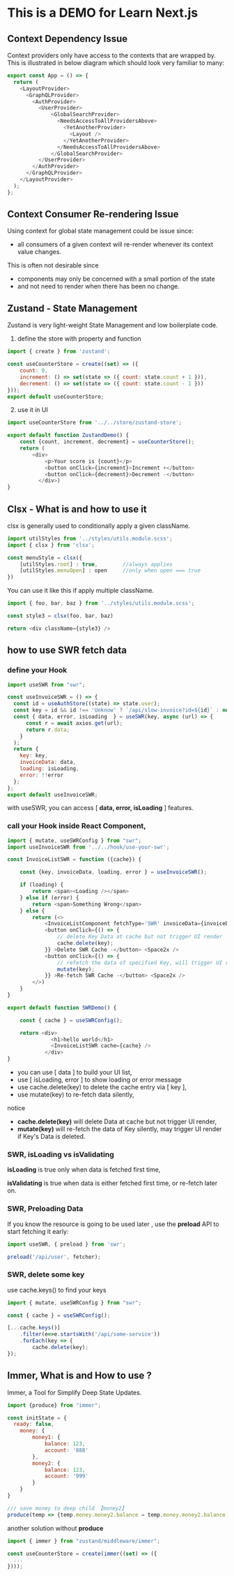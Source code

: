 # This is a DEMO for Learn Next.js

## Context Dependency Issue

Context providers only have access to the contexts that are wrapped by. This is illustrated in below diagram which should look very familiar to many:

```js
export const App = () => {
  return (
    <LayoutProvider>
      <GraphQLProvider>
        <AuthProvider>
          <UserProvider>
              <GlobalSearchProvider>
                <NeedsAccessToAllProvidersAbove>
                  <YetAnotherProvider>
                    <Layout />
                  </YetAnotherProvider>
                </NeedsAccessToAllProvidersAbove>
              </GlobalSearchProvider>
          </UserProvider>
        </AuthProvider>
      </GraphQLProvider>
    </LayoutProvider>
  );
};
```

## Context Consumer Re-rendering Issue

Using context for global state management could be issue since: 
* all consumers of a given context will re-render whenever its context value changes.

This is often not desirable since 
* components may only be concerned with a small portion of the state 
* and not need to render when there has been no change.


## Zustand - State Management

Zustand is very light-weight State Management and low boilerplate code.

1) define the store with property and function
```js
import { create } from 'zustand';

const useCounterStore = create((set) => ({
    count: 0,
    increment: () => set(state => ({ count: state.count + 1 })),
    decrement: () => set(state => ({ count: state.count - 1 }))
}));
export default useCounterStore;
```

2) use it in UI
```js
import useCounterStore from '../../store/zustand-store';

export default function ZustandDemo() {
    const {count, increment, decrement} = useCounterStore();
    return (
        <div>
            <p>Your score is {count}</p>
            <button onClick={increment}>Increment +</button>
            <button onClick={decrement}>Decrement -</button>
          </div>)
}
```

## Clsx - What is and how to use it

clsx is generally used to conditionally apply a given className.

```js
import utilStyles from '../styles/utils.module.scss';
import { clsx } from 'clsx';

const menuStyle = clsx({
    [utilStyles.root] : true,        //always applies
    [utilStyles.menuOpen] : open     //only when open === true
})
```

You can use it like this if apply multiple className.
```js
import { foo, bar, baz } from '../styles/utils.module.scss';

const style3 = clsx(foo, bar, baz)

return <div className={style3} />
```


## how to use SWR fetch data

### define your Hook
```js
import useSWR from "swr";

const useInvoiceSWR = () => {
  const id = useAuthStore((state) => state.user);
  const key = id && id !== 'Unknow' ? `/api/slow-invoice?id=${id}` : null;
  const { data, error, isLoading  } = useSWR(key, async (url) => {
      const r = await axios.get(url);
      return r.data;
    }
  );
  return {
    key: key,
    invoiceData: data,
    loading: isLoading,
    error: !!error
  };
};
export default useInvoiceSWR;
```
with useSWR,  you can access [ **data, error, isLoading** ] features.

### call your Hook inside React Component, 

```js
import { mutate, useSWRConfig } from "swr";
import useInvoiceSWR from '../../hook/use-your-swr';

const InvoiceListSWR = function ({cache}) {

    const {key, invoiceData, loading, error } = useInvoiceSWR();

    if (loading) {
        return <span><Loading /></span>
    } else if (error) {
        return <span>Something Wrong</span>
    } else {
        return (<>
            <InvoiceListComponent fetchType='SWR' invoiceData={invoiceData} />
            <button onClick={() => {
                // delete Key Data at cache but not trigger UI render
                cache.delete(key);
            }} >Delete SWR Cache -</button> <Space2x />
            <button onClick={() => {
                // refetch the data of specified Key, will trigger UI render if Key Data is deleted.
                mutate(key);
            }} >Re-fetch SWR Cache -</button> <Space2x />
        </>)
    }
}

export default function SWRDemo() {

    const { cache } = useSWRConfig();

    return <div>  
              <h1>hello world</h1>
              <InvoiceListSWR cache={cache} /> 
            </div>
}
```
* you can use [ data ] to build your UI list,
* use [ isLoading, error ] to show loading or error message
* use cache.delete(key) to delete the cache entry via [ key ],
* use mutate(key) to re-fetch data silently,

notice

* **cache.delete(key)** will delete Data at cache but not trigger UI render,
* **mutate(key)** will re-fetch the data of Key silently, may trigger UI render if Key's Data is deleted.

### SWR, isLoading vs isValidating 

**isLoading** is true only when data is fetched first time,

**isValidating** is true when data is either fetched first time, or re-fetch later on.

### SWR, Preloading Data

If you know the resource is going to be used later , use the **preload** API to start fetching it early:

```js
import useSWR, { preload } from 'swr';

preload('/api/user', fetcher);
```

### SWR, delete some key

use cache.keys() to find your keys
```js
import { mutate, useSWRConfig } from "swr";

const { cache } = useSWRConfig();

[...cache.keys()]
    .filter(e=>e.startsWith('/api/some-service'))
    .forEach(key => {
        cache.delete(key);
});

```

## Immer, What is and How to use ?

Immer, a Tool for Simplify Deep State Updates.

```js
import {produce} from "immer";

const initState = {
  ready: false,
    money: {
        money1: {
            balance: 123,
            account: '888'
        },
        money2: {
            balance: 123,
            account: '999'
        }
    }
}

/// save money to deep child 【money2】
produce(temp => {temp.money.money2.balance = temp.money.money2.balance + amount }  );

```
another solution without **produce**
 ```js
import { immer } from "zustand/middleware/immer";

const useCounterStore = create(immer((set) => ({
   ...
})));
 ```
